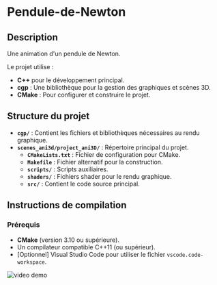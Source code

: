 # Pendule-de-Newton

## Description
Une animation d'un pendule de Newton.

Le projet utilise :
- **C++** pour le développement principal.
- **cgp** : Une bibliothèque pour la gestion des graphiques et scènes 3D.
- **CMake** : Pour configurer et construire le projet.

## Structure du projet
- **`cgp/`** : Contient les fichiers et bibliothèques nécessaires au rendu graphique.
- **`scenes_ani3d/project_ani3D/`** : Répertoire principal du projet.
  - **`CMakeLists.txt`** : Fichier de configuration pour CMake.
  - **`Makefile`** : Fichier alternatif pour la construction.
  - **`scripts/`** : Scripts auxiliaires.
  - **`shaders/`** : Fichiers shader pour le rendu graphique.
  - **`src/`** : Contient le code source principal.

## Instructions de compilation
### Prérequis
- **CMake** (version 3.10 ou supérieure).
- Un compilateur compatible C++11 (ou supérieur).
- [Optionnel] Visual Studio Code pour utiliser le fichier `vscode.code-workspace`.

![video demo](demo_pendule.gif)
   
